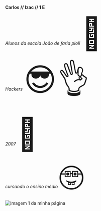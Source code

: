 <b>Carlos // Izac // 1 E</b>


<i>Alunos da escola João de faria pioli</i>
<span style='font-size:100px;'>&#127941;</span>


<i>Hackers</i> 
<span style='font-size:100px;'>&#128526;</span>
<span style='font-size:100px;'>&#128076;</span>

<i>2007</i>
<span style='font-size:100px;'>&#129304;</span>


<i>cursando o ensino médio</i>
<span style='font-size:100px;'>&#129299;</span>

<img src="https://br.web.img3.acsta.net/newsv7/22/05/09/16/43/4418983.jpg" alt="imagem 1 da minha página">
